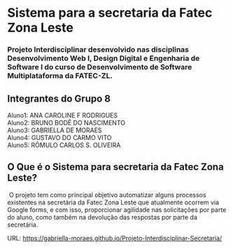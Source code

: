 # Sistema para a secretaria da Fatec Zona Leste
### Projeto Interdisciplinar desenvolvido nas disciplinas Desenvolvimento Web I, Design Digital e Engenharia de Software I do curso de Desenvolvimento de Software Multiplataforma da FATEC-ZL.

## Integrantes do Grupo 8

Aluno1: ANA CAROLINE F RODRIGUES <br/>
Aluno2: BRUNO BODÊ DO NASCIMENTO <br/>
Aluno3: GABRIELLA DE MORAES <br/>
Aluno4: GUSTAVO DO CARMO VITO <br/>
Aluno5: RÔMULO CARLOS S. OLIVEIRA <br/>



## O Que é o Sistema para secretaria da Fatec Zona Leste?

​	O projeto tem como principal objetivo automatizar alguns processos existentes na secretária da Fatec Zona Leste que atualmente ocorrem via Google forms, e com isso, proporcionar agilidade nas solicitações por parte do aluno, como também na devolução das respostas por parte da secretária. 

URL: https://gabriella-moraes.github.io/Projeto-Interdisciplinar-Secretaria/
